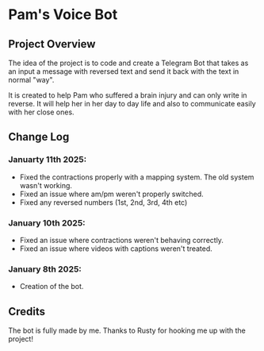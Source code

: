 # Pam's Voice Bot

## Project Overview

The idea of the project is to code and create a Telegram Bot that takes as an input a message with reversed text and send it back with the text in normal "way".

It is created to help Pam who suffered a brain injury and can only write in reverse. It will help her in her day to day life and also to communicate easily with her close ones.

## Change Log

### Januarty 11th 2025:

- Fixed the contractions properly with a mapping system. The old system wasn't working.
- Fixed an issue where am/pm weren't properly switched.
- Fixed any reversed numbers (1st, 2nd, 3rd, 4th etc)

### January 10th 2025:

- Fixed an issue where contractions weren't behaving correctly.
- Fixed an issue where videos with captions weren't treated.

### January 8th 2025:

- Creation of the bot.

## Credits

The bot is fully made by me. Thanks to Rusty for hooking me up with the project!
